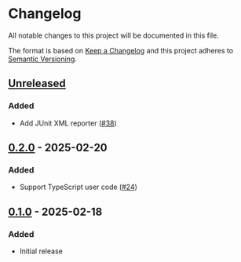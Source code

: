 # Changelog

All notable changes to this project will be documented in this file.

The format is based on [Keep a Changelog](https://keepachangelog.com/en/1.0.0/)
and this project adheres to [Semantic Versioning](https://semver.org/spec/v2.0.0.html).

## [Unreleased]
### Added
- Add JUnit XML reporter ([#38](https://github.com/cucumber/cucumber-node/pull/38))

## [0.2.0] - 2025-02-20
### Added
- Support TypeScript user code ([#24](https://github.com/cucumber/cucumber-node/pull/24))

## [0.1.0] - 2025-02-18
### Added
- Initial release

[Unreleased]: https://github.com/cucumber/cucumber-node/compare/0.1.0...HEAD
[0.2.0]: https://github.com/cucumber/cucumber-node/compare/0.1.0...v0.2.0
[0.1.0]: https://github.com/cucumber/cucumber-node/compare/2d5d66e...0.1.0
